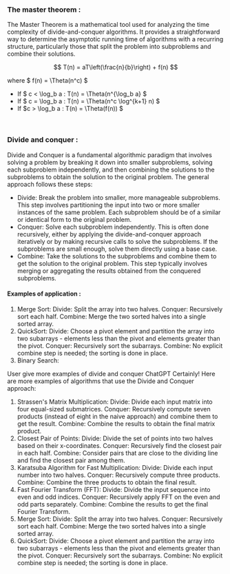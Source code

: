 ### The master theorem :
The Master Theorem is a mathematical tool used for analyzing the time complexity of divide-and-conquer algorithms. It provides a straightforward way to determine the asymptotic running time of algorithms with a recurring structure, particularly those that split the problem into subproblems and combine their solutions.


$$ T(n) = aT\left(\frac{n}{b}\right) + f(n) $$

where $ f(n) = \Theta(n^c) $
- If  $ c < \log_b a  : T(n) = \Theta(n^{\log_b a} $
- If $ c = \log_b a  :  T(n) = \Theta(n^c \log^{k+1} n) $
- If $c > \log_b a : T(n) = \Theta(f(n)) $
<br>

### Divide and conquer : 
Divide and Conquer is a fundamental algorithmic paradigm that involves solving a problem by breaking it down into smaller subproblems, solving each subproblem independently, and then combining the solutions to the subproblems to obtain the solution to the original problem. The general approach follows these steps:

- Divide:
Break the problem into smaller, more manageable subproblems. This step involves partitioning the input into two or more smaller instances of the same problem. Each subproblem should be of a similar or identical form to the original problem.
- Conquer:
Solve each subproblem independently. This is often done recursively, either by applying the divide-and-conquer approach iteratively or by making recursive calls to solve the subproblems. If the subproblems are small enough, solve them directly using a base case.
- Combine:
Take the solutions to the subproblems and combine them to get the solution to the original problem. This step typically involves merging or aggregating the results obtained from the conquered subproblems.
#### Examples of application : 
1. Merge Sort:
Divide: Split the array into two halves.
Conquer: Recursively sort each half.
Combine: Merge the two sorted halves into a single sorted array.
2. QuickSort:
Divide: Choose a pivot element and partition the array into two subarrays - elements less than the pivot and elements greater than the pivot.
Conquer: Recursively sort the subarrays.
Combine: No explicit combine step is needed; the sorting is done in place.
3. Binary Search:



User
give more examples of divide and conquer
ChatGPT
Certainly! Here are more examples of algorithms that use the Divide and Conquer approach:

1. Strassen's Matrix Multiplication:
Divide: Divide each input matrix into four equal-sized submatrices.
Conquer: Recursively compute seven products (instead of eight in the naive approach) and combine them to get the result.
Combine: Combine the results to obtain the final matrix product.
2. Closest Pair of Points:
Divide: Divide the set of points into two halves based on their x-coordinates.
Conquer: Recursively find the closest pair in each half.
Combine: Consider pairs that are close to the dividing line and find the closest pair among them.
3. Karatsuba Algorithm for Fast Multiplication:
Divide: Divide each input number into two halves.
Conquer: Recursively compute three products.
Combine: Combine the three products to obtain the final result.
4. Fast Fourier Transform (FFT):
Divide: Divide the input sequence into even and odd indices.
Conquer: Recursively apply FFT on the even and odd parts separately.
Combine: Combine the results to get the final Fourier Transform.
5. Merge Sort:
Divide: Split the array into two halves.
Conquer: Recursively sort each half.
Combine: Merge the two sorted halves into a single sorted array.
6. QuickSort:
Divide: Choose a pivot element and partition the array into two subarrays - elements less than the pivot and elements greater than the pivot.
Conquer: Recursively sort the subarrays.
Combine: No explicit combine step is needed; the sorting is done in place.